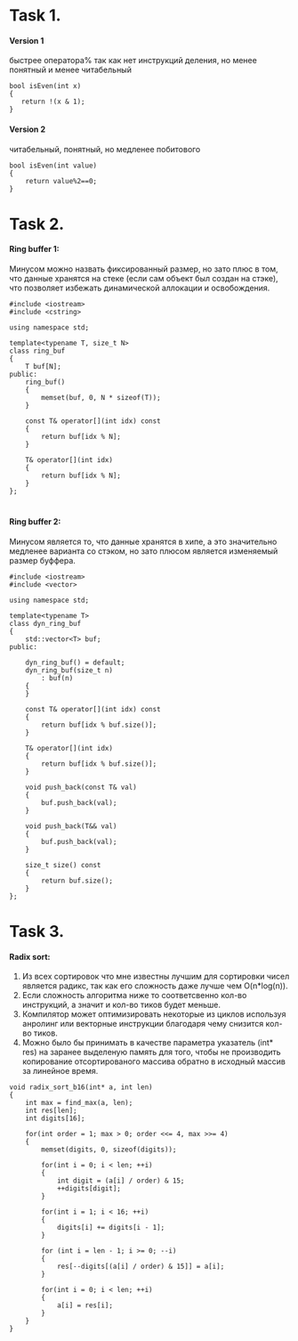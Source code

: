 # Task 1.
#### Version 1
 быстрее оператора% так как нет инструкций деления, но менее понятный и менее читабельный
 ```
bool isEven(int x) 
{
    return !(x & 1);
}
```
 #### Version 2
 читабельный, понятный, но медленее побитового
```
bool isEven(int value)
{
    return value%2==0;
} 
 ```
#
#
#
# Task 2.
#### Ring buffer 1:
Минусом можно назвать фиксированный размер, но зато плюс в том, что данные хранятся на стеке (если сам объект был создан на стэке), что позволяет избежать динамической аллокации и освобождения.
```
#include <iostream>
#include <cstring>
 
using namespace std;
 
template<typename T, size_t N>
class ring_buf
{
    T buf[N];
public:
    ring_buf()
    {
        memset(buf, 0, N * sizeof(T));
    }
 
    const T& operator[](int idx) const
    {
        return buf[idx % N];
    }
    
    T& operator[](int idx)
    {
        return buf[idx % N];
    }
};
```
#
#
#
#### Ring buffer 2: 
Минусом является то, что данные хранятся в хипе, а это значительно медленее варианта со стэком, но зато плюсом является изменяемый размер буффера.
```
#include <iostream>
#include <vector>
 
using namespace std;
 
template<typename T>
class dyn_ring_buf
{
    std::vector<T> buf;
public:
 
    dyn_ring_buf() = default;
    dyn_ring_buf(size_t n)
        : buf(n)
    {
    }
 
    const T& operator[](int idx) const
    {
        return buf[idx % buf.size()];
    }
    
    T& operator[](int idx)
    {
        return buf[idx % buf.size()];
    }
    
    void push_back(const T& val)
    {
        buf.push_back(val);
    }
    
    void push_back(T&& val)
    {
        buf.push_back(val);
    }
    
    size_t size() const
    {
        return buf.size();
    }
};
```
#
#
#
# Task 3.
#### Radix sort: 
1. Из всех сортировок что мне известны лучшим для сортировки чисел является радикс, так как его сложность даже лучше чем O(n*log(n)). 
2. Если сложность алгоритма ниже то соответсвенно кол-во инструкций, а значит и кол-во тиков будет меньше.
3. Компилятор может оптимизировать некоторые из циклов используя анролинг или векторные инструкции благодаря чему снизится кол-во тиков.
4. Можно было бы принимать в качестве параметра указатель (int* res) на заранее выделеную память для того, чтобы не производить копирование отсортированого массива обратно в исходный массив за линейное время.

```
void radix_sort_b16(int* a, int len)
{
    int max = find_max(a, len);
    int res[len];
    int digits[16];
    
    for(int order = 1; max > 0; order <<= 4, max >>= 4)
    {
        memset(digits, 0, sizeof(digits));
        
        for(int i = 0; i < len; ++i)
        {
            int digit = (a[i] / order) & 15;
            ++digits[digit];
        }
        
        for(int i = 1; i < 16; ++i)
        {
            digits[i] += digits[i - 1];
        }
        
        for (int i = len - 1; i >= 0; --i)
        {
            res[--digits[(a[i] / order) & 15]] = a[i];
        }
        
        for(int i = 0; i < len; ++i)
        {
            a[i] = res[i];
        }
    }
}
```

